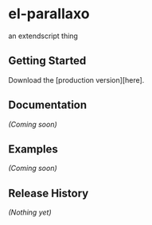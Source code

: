 # el-parallaxo

an extendscript thing

## Getting Started
Download the [production version][here].

[min]: https://github.com/fabiantheblind/el-parallaxo

## Documentation
_(Coming soon)_

## Examples
_(Coming soon)_

## Release History
_(Nothing yet)_
